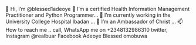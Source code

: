 👋 Hi, I’m @blessed1adeoye
👀 I’m a certified Health Information Management Practitioner and Python Programmer...
🌱 I’m currently working in the University College Hospital Ibadan ...
💞️ I’m an Ambassador of Christ ...
📫 How to reach me .. call, WhatsApp me on +2348132986310
twitter, Instagram @realbuar
Facebook Adeoye Blessed omobuwa
